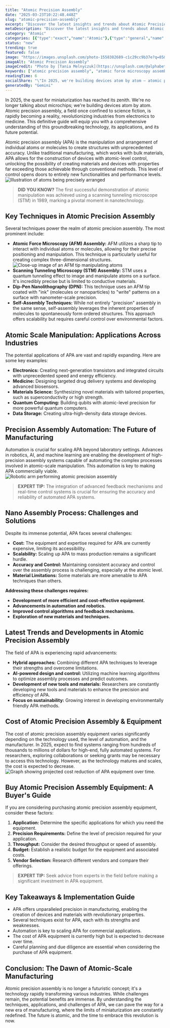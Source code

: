 ```yaml
---
title: "Atomic Precision Assembly"
date: "2025-03-23T10:22:48.448Z"
slug: "atomic-precision-assembly"
excerpt: "Discover the latest insights and trends about Atomic Precision Assembly. This comprehensive guide covers everything you need to know about Atomic Precision Assembly in 2025."
metaDescription: "Discover the latest insights and trends about Atomic Precision Assembly. This comprehensive guide covers everything you need to know about Atomic Precision..."
category: "Atomic"
categories: [{"type":"exact","name":"Atomic"},{"type":"general","name":"Nanotechnology"},{"type":"medium","name":"Materials Science"},{"type":"specific","name":"Molecular Manufacturing"},{"type":"niche","name":"Self-Assembly"}]
status: "new"
trending: true
featured: false
image: "https://images.unsplash.com/photo-1558382689-c1c29cc9b37e?q=85&w=1200&fit=max&fm=webp&auto=compress"
imageAlt: "Atomic Precision Assembly"
imageCredit: "Photo by [Tania Melnyczuk](https://unsplash.com/@alphabetania) on Unsplash"
keywords: ["atomic precision assembly", "atomic force microscopy assembly", "nanomanufacturing techniques", "precision assembly automation", "atomic scale manipulation", "high precision assembly systems", "buy atomic precision assembly equipment", "atomic manipulation applications", "cost of atomic precision assembly", "nano assembly process"]
readingTime: 6
socialShare: "\"In 2025, we're building devices atom by atom – atomic precision assembly is no longer science fiction, it's revolutionizing industries from electronics to medicine.\""
generatedBy: "Gemini"
---
```


In 2025, the quest for miniaturization has reached its zenith.  We're no longer talking about microchips; we're building devices atom by atom.  Atomic precision assembly, a field once confined to science fiction, is rapidly becoming a reality, revolutionizing industries from electronics to medicine. This definitive guide will equip you with a comprehensive understanding of this groundbreaking technology, its applications, and its future potential.



Atomic precision assembly (APA) is the manipulation and arrangement of individual atoms or molecules to create structures with unprecedented accuracy. Unlike traditional manufacturing, which works with bulk materials, APA allows for the construction of devices with atomic-level control, unlocking the possibility of creating materials and devices with properties far exceeding those achievable through conventional methods. This level of control opens doors to entirely new functionalities and performance levels.  ![Illustration of atoms being precisely arranged](https://images.unsplash.com/photo-1708870192191-4a762e191116?q=85&w=1200&fit=max&fm=webp&auto=compress)

> **DID YOU KNOW?**  The first successful demonstration of atomic manipulation was achieved using a scanning tunneling microscope (STM) in 1989, marking a pivotal moment in nanotechnology.

## Key Techniques in Atomic Precision Assembly

Several techniques power the realm of atomic precision assembly.  The most prominent include:

* **Atomic Force Microscopy (AFM) Assembly:** AFM utilizes a sharp tip to interact with individual atoms or molecules, allowing for their precise positioning and manipulation.  This technique is particularly useful for creating complex three-dimensional structures. ![Close-up image of an AFM tip manipulating atoms](https://images.unsplash.com/photo-1558382689-c1c29cc9b37e?q=85&w=1200&fit=max&fm=webp&auto=compress)
* **Scanning Tunneling Microscopy (STM) Assembly:** STM uses a quantum tunneling effect to image and manipulate atoms on a surface.  It's incredibly precise but is limited to conductive materials.
* **Dip-Pen Nanolithography (DPN):**  This technique uses an AFM tip coated with "ink" (molecules or nanoparticles) to "write" patterns on a surface with nanometer-scale precision.
* **Self-Assembly Techniques:**  While not entirely "precision" assembly in the same sense, self-assembly leverages the inherent properties of molecules to spontaneously form ordered structures.  This approach offers scalability but requires careful control over environmental factors.

## Atomic Scale Manipulation: Applications Across Industries

The potential applications of APA are vast and rapidly expanding.  Here are some key examples:

* **Electronics:** Creating next-generation transistors and integrated circuits with unprecedented speed and energy efficiency.
* **Medicine:** Designing targeted drug delivery systems and developing advanced biosensors.
* **Materials Science:**  Synthesizing novel materials with tailored properties, such as superconductivity or high strength.
* **Quantum Computing:** Building qubits with atomic-level precision for more powerful quantum computers.
* **Data Storage:** Creating ultra-high-density data storage devices.

## Precision Assembly Automation: The Future of Manufacturing

Automation is crucial for scaling APA beyond laboratory settings.  Advances in robotics, AI, and machine learning are enabling the development of high-precision assembly systems capable of automating the complex processes involved in atomic-scale manipulation.  This automation is key to making APA commercially viable. ![Robotic arm performing atomic precision assembly](https://images.unsplash.com/photo-1646724684583-764bb3f47c1f?q=85&w=1200&fit=max&fm=webp&auto=compress)

> **EXPERT TIP:**  The integration of advanced feedback mechanisms and real-time control systems is crucial for ensuring the accuracy and reliability of automated APA systems.

## Nano Assembly Process: Challenges and Solutions

Despite its immense potential, APA faces several challenges:

* **Cost:** The equipment and expertise required for APA are currently expensive, limiting its accessibility.
* **Scalability:**  Scaling up APA to mass production remains a significant hurdle.
* **Accuracy and Control:**  Maintaining consistent accuracy and control over the assembly process is challenging, especially at the atomic level.
* **Material Limitations:**  Some materials are more amenable to APA techniques than others.

**Addressing these challenges requires:**

* **Development of more efficient and cost-effective equipment.**
* **Advancements in automation and robotics.**
* **Improved control algorithms and feedback mechanisms.**
* **Exploration of new materials and techniques.**

## Latest Trends and Developments in Atomic Precision Assembly

The field of APA is experiencing rapid advancements:

* **Hybrid approaches:** Combining different APA techniques to leverage their strengths and overcome limitations.
* **AI-powered design and control:** Utilizing machine learning algorithms to optimize assembly processes and predict outcomes.
* **Development of new tools and materials:**  Researchers are constantly developing new tools and materials to enhance the precision and efficiency of APA.
* **Focus on sustainability:**  Growing interest in developing environmentally friendly APA methods.

## Cost of Atomic Precision Assembly & Equipment

The cost of atomic precision assembly equipment varies significantly depending on the technology used, the level of automation, and the manufacturer.  In 2025, expect to find systems ranging from hundreds of thousands to millions of dollars for high-end, fully automated systems.  For researchers, exploring collaborations or seeking grants may be necessary to access this technology.  However, as the technology matures and scales, the cost is expected to decrease.  ![Graph showing projected cost reduction of APA equipment over time](https://images.unsplash.com/photo-1722327106967-a49c176aa510?q=85&w=1200&fit=max&fm=webp&auto=compress).

## Buy Atomic Precision Assembly Equipment: A Buyer's Guide

If you are considering purchasing atomic precision assembly equipment, consider these factors:

1. **Application:**  Determine the specific applications for which you need the equipment.
2. **Precision Requirements:** Define the level of precision required for your application.
3. **Throughput:**  Consider the desired throughput or speed of assembly.
4. **Budget:**  Establish a realistic budget for the equipment and associated costs.
5. **Vendor Selection:** Research different vendors and compare their offerings.

> **EXPERT TIP:**  Seek advice from experts in the field before making a significant investment in APA equipment.

## Key Takeaways & Implementation Guide

*  APA offers unparalleled precision in manufacturing, enabling the creation of devices and materials with revolutionary properties.
*  Several techniques exist for APA, each with its strengths and weaknesses.
*  Automation is key to scaling APA for commercial applications.
*  The cost of APA equipment is currently high but is expected to decrease over time.
*  Careful planning and due diligence are essential when considering the purchase of APA equipment.

## Conclusion: The Dawn of Atomic-Scale Manufacturing

Atomic precision assembly is no longer a futuristic concept; it's a technology rapidly transforming various industries.  While challenges remain, the potential benefits are immense.  By understanding the techniques, applications, and challenges of APA, we can pave the way for a new era of manufacturing, where the limits of miniaturization are constantly redefined.  The future is atomic, and the time to embrace this revolution is now.


